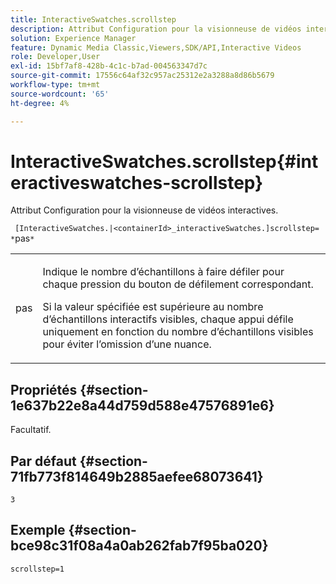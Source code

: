 ```yaml
---
title: InteractiveSwatches.scrollstep
description: Attribut Configuration pour la visionneuse de vidéos interactives.
solution: Experience Manager
feature: Dynamic Media Classic,Viewers,SDK/API,Interactive Videos
role: Developer,User
exl-id: 15bf7af8-428b-4c1c-b7ad-004563347d7c
source-git-commit: 17556c64af32c957ac25312e2a3288a8d86b5679
workflow-type: tm+mt
source-wordcount: '65'
ht-degree: 4%

---
```


# InteractiveSwatches.scrollstep{#interactiveswatches-scrollstep}

Attribut Configuration pour la visionneuse de vidéos interactives.

` [InteractiveSwatches.|<containerId>_interactiveSwatches.]scrollstep= *`pas`*`

<table id="table_441553CD34C94A58A9D7CBF772DEDDB6"> 
 <tbody> 
  <tr> 
   <td colname="col1"> <p> <span class="codeph"><span class="varname"> pas</span></span> </p> </td> 
   <td colname="col2"> <p>Indique le nombre d’échantillons à faire défiler pour chaque pression du bouton de défilement correspondant. </p> <p>Si la valeur spécifiée est supérieure au nombre d’échantillons interactifs visibles, chaque appui défile uniquement en fonction du nombre d’échantillons visibles pour éviter l’omission d’une nuance. </p> </td> 
  </tr> 
 </tbody> 
</table>

## Propriétés {#section-1e637b22e8a44d759d588e47576891e6}

Facultatif.

## Par défaut {#section-71fb773f814649b2885aefee68073641}

`3`

## Exemple {#section-bce98c31f08a4a0ab262fab7f95ba020}

```
scrollstep=1
```
